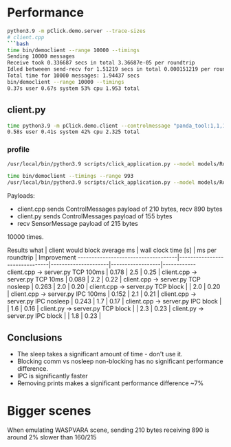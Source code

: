 
# Performance

```bash
python3.9 -m pClick.demo.server --trace-sizes
# client.cpp
```bash
time bin/democlient --range 10000 --timings
Sending 10000 messages
Receive took 0.336687 secs in total 3.36687e-05 per roundtrip
Idled betweeen send-recv for 1.51219 secs in total 0.000151219 per roundtrip
Total time for 10000 messages: 1.94437 secs
bin/democlient --range 10000 --timings
0.37s user 0.67s system 53% cpu 1.953 total
```

## client.py

```bash
time python3.9 -m pClick.demo.client --controlmessage "panda_tool:1,1,1,1,1,1,1;panda_2:1,1,1,1,1,1,1" --controltype Angle --range 9999
0.58s user 0.41s system 42% cpu 2.325 total
```

### profile

```bash
/usr/local/bin/python3.9 scripts/click_application.py --model models/RobotLabScenes.yml:MYuMiInLab --decorate --trace-sizes  --timeStep 0.004032 --framerate 30 --stopAfter 4  --realTime 0 --disableClickSync --profile --profileFile nosync.profile

time bin/democlient --timings --range 993
/usr/local/bin/python3.9 scripts/click_application.py --model models/RobotLabScenes.yml:MYuMiInLab --decorate --trace-sizes  --timeStep 0.004032 --framerate 30 --stopAfter 4  --realTime 0 --profile --profileFile sync.profile
```

Payloads:

- client.cpp sends ControlMessages payload of 210 bytes, recv 890 bytes
- client.py sends ControlMessages payload of 155 bytes
- recv SensorMessage payload of 215 bytes

10000 times.

Results
what                                | client would block average ms | wall clock time [s] | ms per roundtrip | Improvement
------------------------------------|-------------------------------|---------------------|------------------|------------
client.cpp -> server.py TCP 100ms   | 0.178                         | 2.5                 | 0.25             |
client.cpp -> server.py TCP 10ms    | 0.089                         | 2.2                 | 0.22             |
client.cpp -> server.py TCP nosleep | 0.263                         | 2.0                 | 0.20             |
client.cpp -> server.py TCP block   |                               | 2.0                 | 0.20             |
client.cpp -> server.py IPC 100ms   | 0.152                         | 2.1                 | 0.21             |
client.cpp -> server.py IPC nosleep | 0.243                         | 1.7                 | 0.17             |
client.cpp -> server.py IPC block   |                               | 1.6                 | 0.16             |
client.py -> server.py  TCP block   |                               | 2.3                 | 0.23             |
client.py -> server.py  IPC block   |                               | 1.8                 | 0.23             |

## Conclusions

- The sleep takes a significant amount of time - don't use it.
- Blocking comm vs nosleep non-blocking has no significant performance difference.
- IPC is significantly faster
- Removing prints makes a significant performance difference ~7%

# Bigger scenes

When emulating WASPVARA scene, sending 210 bytes receiving 890 is around 2% slower than 160/215
